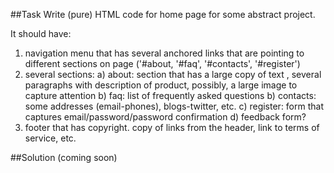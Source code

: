##Task 
Write (pure) HTML code for home page for some abstract project.
 
It should have:
1. navigation menu that has several anchored links that are pointing to different sections on page ('#about, '#faq', '#contacts', '#register')
2. several sections:
  a) about: section that has a large copy of text , several paragraphs with description of product, possibly, a large image to capture attention
  b) faq: list of frequently asked questions
  b) contacts: some addresses (email-phones), blogs-twitter, etc.
  c) register: form that captures email/password/password confirmation
  d) feedback form?
3. footer that has copyright. copy of links from the header, link to terms of service, etc.

##Solution
(coming soon)
